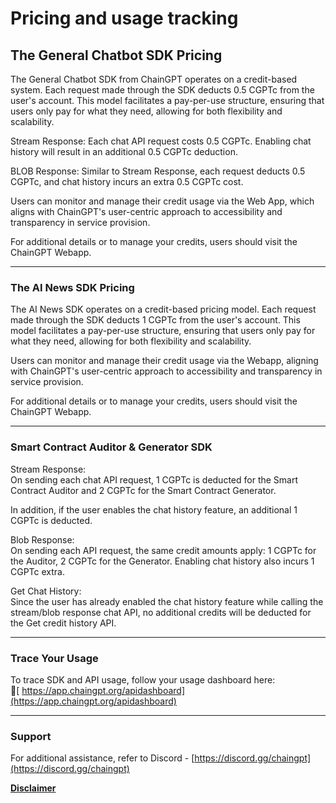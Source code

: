 # Pricing and usage tracking

## The General Chatbot SDK Pricing

The General Chatbot SDK from ChainGPT operates on a credit-based system. Each request made through the SDK deducts 0.5 CGPTc from the user's account. This model facilitates a pay-per-use structure, ensuring that users only pay for what they need, allowing for both flexibility and scalability.

Stream Response: Each chat API request costs 0.5 CGPTc. Enabling chat history will result in an additional 0.5 CGPTc deduction.

BLOB Response: Similar to Stream Response, each request deducts 0.5 CGPTc, and chat history incurs an extra 0.5 CGPTc cost.

Users can monitor and manage their credit usage via the Web App, which aligns with ChainGPT's user-centric approach to accessibility and transparency in service provision.

For additional details or to manage your credits, users should visit the ChainGPT Webapp.

***

### The AI News SDK Pricing

The AI News SDK operates on a credit-based pricing model. Each request made through the SDK deducts 1 CGPTc from the user's account. This model facilitates a pay-per-use structure, ensuring that users only pay for what they need, allowing for both flexibility and scalability.

Users can monitor and manage their credit usage via the Webapp, aligning with ChainGPT's user-centric approach to accessibility and transparency in service provision.

For additional details or to manage your credits, users should visit the ChainGPT Webapp.

***

### Smart Contract Auditor & Generator SDK

Stream Response:\
On sending each chat API request, 1 CGPTc is deducted for the Smart Contract Auditor and 2 CGPTc for the Smart Contract Generator.

In addition, if the user enables the chat history feature, an additional 1 CGPTc is deducted.

Blob Response:\
On sending each API request, the same credit amounts apply: 1 CGPTc for the Auditor, 2 CGPTc for the Generator. Enabling chat history also incurs 1 CGPTc extra.

Get Chat History:\
Since the user has already enabled the chat history feature while calling the stream/blob response chat API, no additional credits will be deducted for the Get credit history API.

***

### Trace Your Usage

To trace SDK and API usage, follow your usage dashboard here:\
🔗[ https://app.chaingpt.org/apidashboard](https://app.chaingpt.org/apidashboard)

***

### Support

For additional assistance, refer to Discord - [https://discord.gg/chaingpt](https://discord.gg/chaingpt)

[**Disclaimer**](../../misc/legal-docs/disclaimer.md)
